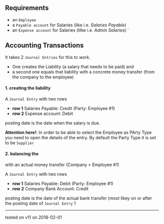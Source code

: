 ## Requirements

- an `Employee`
- a `Payable account` for Salaries (like i.e. _Salaries Payable_)
- an `Expense account` for Salaries (lilke i.e. _Admin Salaries_)
`
## Accounting Transactions

It takes 2 `Journal Entries` for this to work. 
- One creates the Liability (a salary that needs to be paid) and 
- a second one equals that liability with a concrete money transfer (from the company to the employee) 

#### 1. creating the liability

A `Journal Entry` with two rows

- __row 1__ Salaries Payable: Credit (Party: Employee #1)
- __row 2__ Expense account:  Debit

posting date is the date when the salary is due.

**Attention here!**: In order to be able to select the Employee as PArty Type you need to open the details of the entry. By default the Party Type it is set to be `Supplier`

#### 2. balancing the
with an actual money transfer (Company > Employee #1)

A `Journal Entry` with two rows

- __row 1__ Salaries Payable: Debit (Party: Employee #1)
- __row 2__ Company Bank Account:  Credit

posting date is the date of the actual bank transfer (most likey on or after the posting date of `Journal Entry`  1

----

tested on v11 on 2018-02-01
